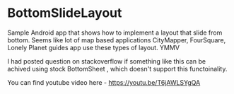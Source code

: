 # BottomSlideLayout
Sample Android app that shows how to implement a layout that slide from bottom. 
Seems like lot of map based applications CityMapper, FourSquare, Lonely Planet guides
app use these types of layout. YMMV

I had posted question on stackoverflow if something like this can be achived using 
stock BottomSheet , which doesn't support this functoinality.

You can find youtube video here - https://youtu.be/T6jAWLSYgQA
